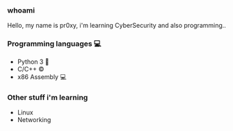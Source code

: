 ### whoami

Hello, my name is pr0xy, i'm learning CyberSecurity and also programming..

### Programming languages 💻

- Python 3 🐍
- C/C++ ©️
- x86 Assembly 💻

### Other stuff i'm learning
- Linux 
- Networking

